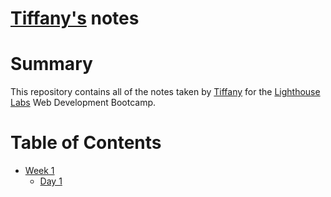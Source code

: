 # [Tiffany's](https://github.com/tkchui) notes

# Summary
This repository contains all of the notes taken by [Tiffany](https://github.com/tkchui) for the [Lighthouse Labs](https://lighthouselabs.com) Web Development Bootcamp.

# Table of Contents
* [Week 1](/Week_1)
  * [Day 1](/Week_1/Day_1)
